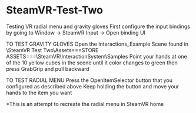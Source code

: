 # SteamVR-Test-Two
Testing VR radial menu and gravity gloves
First configure the input bindings by going to Window → SteamVR Input → Open  binding UI

TO TEST GRAVITY GLOVES
Open the Interactions_Example Scene found in \SteamVR Test Two\Assets\===STORE ASSETS===\SteamVR\InteractionSystem\Samples
Point your hands at one of the 10 yellow cubes in the scene until it color changes to green then press GrabGrip and pull backward

TO TEST RADIAL MENU
Press the OpenItemSelector button that you configured as described above
Keep holding the button and move your hands to the item you want

*This is an attempt to recreate the radial menu in SteamVR home
